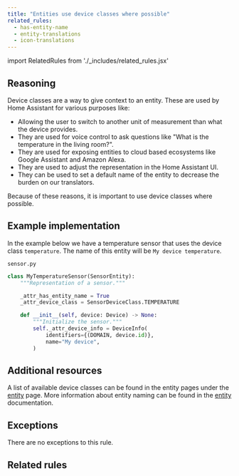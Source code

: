 ```yaml
---
title: "Entities use device classes where possible"
related_rules:
  - has-entity-name
  - entity-translations
  - icon-translations
---
```

import RelatedRules from './_includes/related_rules.jsx'

## Reasoning

Device classes are a way to give context to an entity.
These are used by Home Assistant for various purposes like:
- Allowing the user to switch to another unit of measurement than what the device provides.
- They are used for voice control to ask questions like "What is the temperature in the living room?".
- They are used for exposing entities to cloud based ecosystems like Google Assistant and Amazon Alexa.
- They are used to adjust the representation in the Home Assistant UI.
- They can be used to set a default name of the entity to decrease the burden on our translators.

Because of these reasons, it is important to use device classes where possible.

## Example implementation

In the example below we have a temperature sensor that uses the device class `temperature`.
The name of this entity will be `My device temperature`.

`sensor.py`
```python {5} showLineNumbers
class MyTemperatureSensor(SensorEntity):
    """Representation of a sensor."""

    _attr_has_entity_name = True
    _attr_device_class = SensorDeviceClass.TEMPERATURE

    def __init__(self, device: Device) -> None:
        """Initialize the sensor."""
        self._attr_device_info = DeviceInfo(
            identifiers={(DOMAIN, device.id)},
            name="My device",
        )
```

## Additional resources

A list of available device classes can be found in the entity pages under the [entity](/docs/core/entity) page.
More information about entity naming can be found in the [entity](/docs/core/entity#has_entity_name-true-mandatory-for-new-integrations) documentation.

## Exceptions

There are no exceptions to this rule.

## Related rules

<RelatedRules relatedRules={frontMatter.related_rules}></RelatedRules>